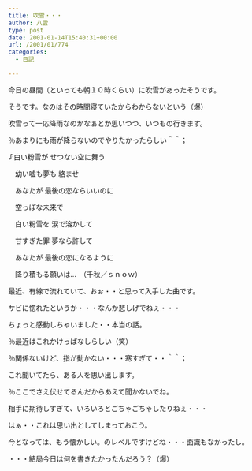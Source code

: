 ```yaml
---
title: 吹雪・・・
author: 八雲
type: post
date: 2001-01-14T15:40:31+00:00
url: /2001/01/774
categories:
  - 日記

---
```

今日の昼間（といっても朝１０時くらい）に吹雪があったそうです。
  
そうです。なのはその時間寝ていたからわからないという（爆）
  
吹雪って一応降雨なのかなぁとか思いつつ、いつもの行きます。
  
％あまりにも雨が降らないのでやりたかったらしい＾＾；

♪白い粉雪が せつない空に舞う
  
　幼い嘘も夢も 絡ませ
  
　あなたが 最後の恋ならいいのに
  
　空っぽな未来で
  
　白い粉雪を 涙で溶かして
  
　甘すぎた罪 夢なら許して
  
　あなたが 最後の恋になるように
  
　降り積もる願いは…　（千秋／ｓｎｏｗ）

最近、有線で流れていて、おぉ・・と思って入手した曲です。
  
サビに惚れたというか・・・なんか悲しげでねぇ・・・
  
ちょっと感動しちゃいました・・本当の話。
  
％最近はこれかけっぱなしらしい（笑）
  
％関係ないけど、指が動かない・・・寒すぎて・・＾＾；
  
これ聞いてたら、ある人を思い出します。
  
％ここでさえ伏せてるんだからあえて聞かないでね。
  
相手に期待しすぎて、いろいろとごちゃごちゃしたりねぇ・・・
  
はぁ・・これは思い出としてしまっておこう。
  
今となっては、もう懐かしい。のレベルですけどね・・・面識もなかったし。
  
・・・結局今日は何を書きたかったんだろう？（爆）